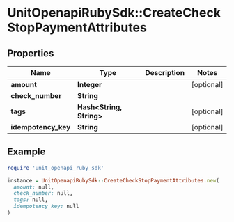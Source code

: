 # UnitOpenapiRubySdk::CreateCheckStopPaymentAttributes

## Properties

| Name | Type | Description | Notes |
| ---- | ---- | ----------- | ----- |
| **amount** | **Integer** |  | [optional] |
| **check_number** | **String** |  |  |
| **tags** | **Hash&lt;String, String&gt;** |  | [optional] |
| **idempotency_key** | **String** |  | [optional] |

## Example

```ruby
require 'unit_openapi_ruby_sdk'

instance = UnitOpenapiRubySdk::CreateCheckStopPaymentAttributes.new(
  amount: null,
  check_number: null,
  tags: null,
  idempotency_key: null
)
```

